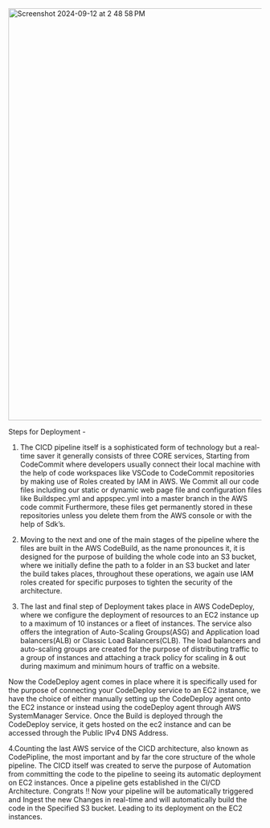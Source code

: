 <img width="821" alt="Screenshot 2024-09-12 at 2 48 58 PM" src="https://github.com/user-attachments/assets/5bc1a3f1-1c03-48d1-9846-18c6cf9b0bea">


Steps for Deployment -

1. The CICD pipeline itself is a sophisticated form of technology but a real-time saver it generally consists of three CORE services, Starting from CodeCommit where developers usually connect their local machine with the help of code workspaces like VSCode to CodeCommit repositories by making use of Roles created by IAM in AWS.
 We Commit all our code files including our static or dynamic web page file and configuration files like Buildspec.yml and appspec.yml into a master branch in the AWS code commit
Furthermore, these files get permanently stored in these repositories unless you delete them from the AWS console or with the help of Sdk’s.

2. Moving to the next and one of the main stages of the pipeline where the files are built in the AWS CodeBuild, as the name pronounces it, it is designed for the purpose of building the whole code into an S3 bucket, where we initially define the path to a folder in an S3 bucket and later the build takes places, throughout these operations, we again use IAM roles created for specific purposes to tighten the security of the architecture.

3. The last and final step of Deployment takes place in AWS CodeDeploy, where we configure the deployment of resources to an EC2 instance up to a maximum of 10 instances or a fleet of instances. The service also offers the integration of Auto-Scaling Groups(ASG) and Application load balancers(ALB) or Classic Load Balancers(CLB).
The load balancers and auto-scaling groups are created for the purpose of distributing traffic to a group of instances and attaching a track policy for scaling in & out during maximum and minimum hours of traffic on a website.

Now the CodeDeploy agent comes in place where it is specifically used for the purpose of connecting your CodeDeploy service to an EC2 instance, we have the choice of either manually setting up the CodeDeploy agent onto the EC2 instance or instead using the codeDeploy agent through AWS SystemManager Service.
Once the Build is deployed through the CodeDeploy service, it gets hosted on the ec2 instance and can be accessed through the Public IPv4 DNS Address.

4.Counting the last AWS service of the CICD architecture, also known as CodePipline, the most important and by far the core structure of the whole pipeline. The CICD itself was created to serve the purpose of Automation from committing the code to the pipeline to seeing its automatic deployment on EC2 instances.
Once a pipeline gets established in the CI/CD Architecture. Congrats !! Now your pipeline will be automatically triggered and Ingest the new Changes in real-time and will automatically build the code in the Specified S3 bucket. Leading to its deployment on the EC2 instances.
